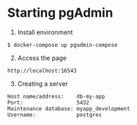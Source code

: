 # Starting pgAdmin

1. Install environment

```
$ docker-compose up pgadmin-compose
```

2. Access the page

```
http://localhost:16543
```

3. Creating a server

```
Host name/address:    db-my-app
Port:                 5432
Maintenance database: myapp_development
Username:             postgres
```
